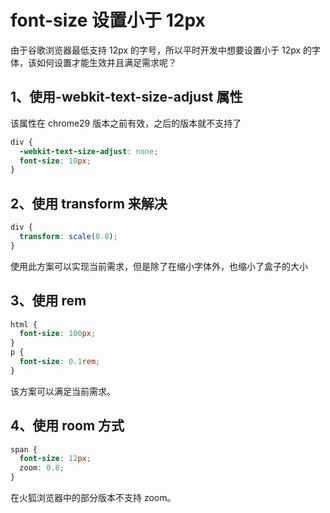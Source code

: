 <!--
 * @Author: rk
 * @Description:
 * @Date: 2024-03-12 10:00:47
 * @LastEditors: rk
 * @LastEditTime: 2024-03-12 19:00:28
-->

# font-size 设置小于 12px

由于谷歌浏览器最低支持 12px 的字号，所以平时开发中想要设置小于 12px 的字体，该如何设置才能生效并且满足需求呢？

## 1、使用-webkit-text-size-adjust 属性

该属性在 chrome29 版本之前有效，之后的版本就不支持了

```css
div {
  -webkit-text-size-adjust: none;
  font-size: 10px;
}
```

## 2、使用 transform 来解决

```css
div {
  transform: scale(0.8);
}
```

使用此方案可以实现当前需求，但是除了在缩小字体外，也缩小了盒子的大小

## 3、使用 rem

```css
html {
  font-size: 100px;
}
p {
  font-size: 0.1rem;
}
```

该方案可以满足当前需求。

## 4、使用 room 方式

```css
span {
  font-size: 12px;
  zoom: 0.8;
}
```

在火狐浏览器中的部分版本不支持 zoom。
